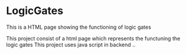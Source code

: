 # LogicGates
This is a HTML page showing the functioning of logic gates

This project consist of a html page which represents the functuning the logic gates
This project uses java script in backend ..
